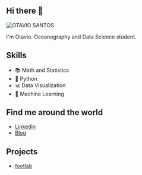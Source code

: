 ## Hi there 👋 

![OTAVIO SANTOS](https://user-images.githubusercontent.com/62815288/119587877-f99cfa00-bda5-11eb-8958-f93f45b1f0e5.png)


I'm Otavio. Oceanography and Data Science student.

## Skills

* 📚 Math and Statistics
* 🐍 Python
* 📊 Data Visualization
* 🔮 Machine Learning

## Find me around the world

* [Linkedin](https://www.linkedin.com/in/otaviosanluz/)
* [Blog](https://otaviosanluz.medium.com/)

## Projects

* [footlab](https://github.com/otaviosanluz/footlab)
